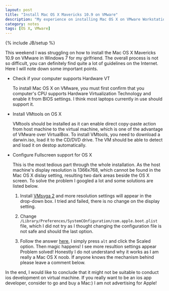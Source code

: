 ```yaml
---
layout: post
title: "Install Mac OS X Mavericks 10.9 on VMware"
description: "My experience on installing Mac OS X on VMware Workstation"
category: notes
tags: [OS X, VMware]
---
```

{% include JB/setup %}

This weekend I was struggling on how to install the Mac OS X Mavericks 10.9 on VMware in Windows 7 for my girlfriend. The overall process is not so difficult, you can definitely find quite a lot of guidelines on the Internet. Here I will note down some important points.

- Check if your computer supports Hardware VT

   To install Mac OS X on VMware, you must first confirm that you computer's CPU supports Hardware Virtualization Technology and enable it from BIOS settings. I think most laptops currently in use should support it.

- Install VMtools on OS X

   VMtools should be installed as it can enable direct copy-paste action from host machine to the virtual machine, which is one of the advantage of VMware over VirtualBox. To install VMtools, you need to download a darwin.iso, load it to the CD/DVD drive. The VM should be able to detect and load it on destop automatically.

- Configure Fullscreen support for OS X

   This is the most tedious part through the whole installation. As the host machine's display resolution is 1366x768, which cannot be found in the Mac OS X dislay setting, resulting two dark areas beside the OS X screen. To solve the problem I googled a lot and some solutions are listed below.

   1. Install [VMsvga 2](http://sourceforge.net/projects/vmsvga2/files/) and more resolution settings will appear in the drop-down box. I tried and failed, there is no change on the display setting.
   
   2. Change `/Library/Preferences/SystemCOnfiguration/com.apple.boot.plist` file, which I did not try as I thought changing the configuration file is not safe and should the last option.
   
   3. Follow the answer [here](http://nickology.com/2013/11/21/displaylink-mavericks-osx-10-9-resolution-display-fix/), I simply press `alt` and click the Scaled option. Then magic happens! I see more resultion settings appear Problem solved! Honestly I do not understand why it works as I am really a Mac OS X noob. If anyone knows the mechanism behind please leave a comment below.

In the end, I would like to conclude that it might not be suitable to conduct ios development on virtual machine. If you really want to be an ios app developer, consider to go and buy a Mac:) I am not advertising for Apple!
